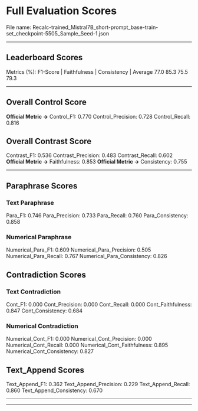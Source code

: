 # Full Evaluation Scores

File name: Recalc-trained_Mistral7B_short-prompt_base-train-set_checkpoint-5505_Sample_Seed-1.json


---

## Leaderboard Scores

Metrics (%): F1-Score | Faithfulness | Consistency | Average
                77.0        85.3          75.5        79.3

---

## Overall Control Score

**Official Metric ->** Control_F1: 0.770
Control_Precision: 0.728
Control_Recall: 0.816

## Overall Contrast Score

Contrast_F1: 0.536
Contrast_Precision: 0.483
Contrast_Recall: 0.602
**Official Metric ->** Faithfulness: 0.853
**Official Metric ->** Consistency: 0.755

---


## Paraphrase Scores


### Text Paraphrase

Para_F1: 0.746
Para_Precision: 0.733
Para_Recall: 0.760
Para_Consistency: 0.858


### Numerical Paraphrase

Numerical_Para_F1: 0.609
Numerical_Para_Precision: 0.505
Numerical_Para_Recall: 0.767
Numerical_Para_Consistency: 0.826


## Contradiction Scores


### Text Contradiction

Cont_F1: 0.000
Cont_Precision: 0.000
Cont_Recall: 0.000
Cont_Faithfulness: 0.847
Cont_Consistency: 0.684


### Numerical Contradiction

Numerical_Cont_F1: 0.000
Numerical_Cont_Precision: 0.000
Numerical_Cont_Recall: 0.000
Numerical_Cont_Faithfulness: 0.895
Numerical_Cont_Consistency: 0.827


## Text_Append Scores

Text_Append_F1: 0.362
Text_Append_Precision: 0.229
Text_Append_Recall: 0.860
Text_Append_Consistency: 0.670

---


---

